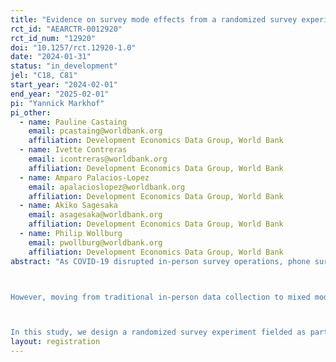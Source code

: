 ```yaml
---
title: "Evidence on survey mode effects from a randomized survey experiment in Nigeria"
rct_id: "AEARCTR-0012920"
rct_id_num: "12920"
doi: "10.1257/rct.12920-1.0"
date: "2024-01-31"
status: "in_development"
jel: "C18, C81"
start_year: "2024-02-01"
end_year: "2025-02-01"
pi: "Yannick Markhof"
pi_other:
  - name: Pauline Castaing
    email: pcastaing@worldbank.org
    affiliation: Development Economics Data Group, World Bank
  - name: Ivette Contreras
    email: icontreras@worldbank.org
    affiliation: Development Economics Data Group, World Bank
  - name: Amparo Palacios-Lopez
    email: apalacioslopez@worldbank.org
    affiliation: Development Economics Data Group, World Bank
  - name: Akiko Sagesaka
    email: asagesaka@worldbank.org
    affiliation: Development Economics Data Group, World Bank
  - name: Philip Wollburg
    email: pwollburg@worldbank.org
    affiliation: Development Economics Data Group, World Bank
abstract: "As COVID-19 disrupted in-person survey operations, phone surveys proved a viable, useful, and cost-effective data collection mode that has since become widespread in low- and middle-income countries (LMICs). Phone surveys also respond to the need, in light of recurring shocks such as natural disasters, health epidemics, and violent conflict, for more rapid, frequent, and flexible data collection modes that can become part of routine data collection systems.

However, moving from traditional in-person data collection to mixed mode data collection including phone surveys creates new questions for methodological research. One such issue are survey mode effects, that is, differences in measured outcomes resulting from the data collection mode – in-person and over the phone. The existing evidence on mode effects proper is limited in the context of LMICs; but mode effects likely vary between different topics and question types, so there is a need for broad evidence on the matter.

In this study, we design a randomized survey experiment fielded as part of a large, representative household survey in Nigeria that comprehensively investigates survey mode effects across policy-relevant outcomes covering food security, health, labor, subjective welfare, migration, and other domains."
layout: registration
---
```


